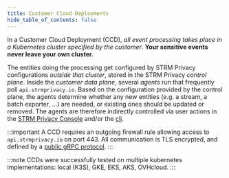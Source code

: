 ```yaml
---
title: Customer Cloud Deployments
hide_table_of_contents: false
---
```

[console]: https://console.strmprivacy.io
[cli]: https://docs.strmprivacy.io/docs/latest/cli-index/
[api]: https://github.com/strmprivacy/api-definitions/tree/master/protos/strmprivacy

In a Customer Cloud Deployment (CCD), _all event processing takes place in a Kubernetes cluster specified by the
customer_. **Your sensitive events never leave your own cluster.**

The entities doing the processing get configured by STRM Privacy configurations _outside that cluster_, stored in the 
STRM Privacy _control plane_. Inside the _customer data plane_, several _agents_ run that frequently poll 
`api.strmprivacy.io`. Based on the configuration provided by the control plane, the agents determine whether any new
entities (e.g. a stream, a batch exporter, ...) are needed, or existing ones should be updated or removed.
The agents are therefore indirectly controlled via user actions in the [STRM Privacy Console][console] and/or the [cli][cli].

:::important
A CCD requires an outgoing firewall rule allowing access to `api.strmprivacy.io` on port 443.
All communication is TLS encrypted, and defined by a [public gRPC protocol][api].
:::

:::note
CCDs were successfully tested on multiple kubernetes implementations: local (K3S), GKE, EKS, AKS, OVHcloud.
:::
